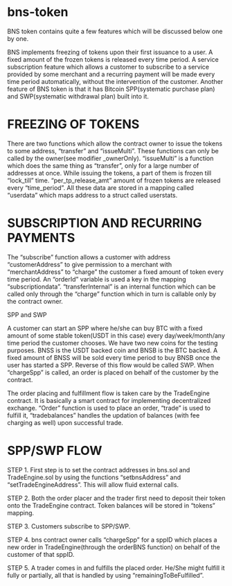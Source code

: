 # bns-token


BNS token contains quite a few features which will be discussed below one by one. 

BNS implements freezing of tokens upon their first issuance to a user. A fixed amount of the frozen tokens is released every time period.
A service subscription feature which allows a customer to subscribe to a service provided by some merchant and a recurring payment will be made every time period automatically, without the intervention of the customer.
Another feature of BNS token is that it has Bitcoin SPP(systematic purchase plan) and SWP(systematic withdrawal plan) built into it.


# FREEZING OF TOKENS

There are two functions which allow the contract owner to issue the tokens to some address, “transfer” and “issueMulti”. These functions can only be called by the owner(see modifier _ownerOnly). “issueMulti” is a function which does the same thing as “transfer”, only for a large number of addresses at once. While issuing the tokens, a part of them is frozen till “lock_till” time. “per_tp_release_amt” amount of frozen tokens are released every “time_period”. All these data are stored in a mapping called “userdata” which maps address to a struct called userstats.


# SUBSCRIPTION AND RECURRING PAYMENTS

The “subscribe” function allows a customer with address “customerAddress” to give permission to a merchant with “merchantAddress” to “charge” the customer a fixed amount of token every time period. An “orderId” variable is used a key in the mapping “subscriptiondata”. “transferInternal” is an internal function which can be called only through the “charge” function which in turn is callable only by the contract owner.


SPP and SWP

A customer can start an SPP where he/she can buy BTC with a fixed amount of some stable token(USDT in this case) every day/week/month/any time period the customer chooses. We have two new coins for the testing purposes. BNSS is the USDT backed coin and BNSB is the BTC backed. A fixed amount of BNSS will be sold every time period to buy BNSB once the user has started a SPP. Reverse of this flow would be called SWP. When “chargeSpp” is called, an order is placed on behalf of the customer by the contract. 

The order placing and fulfillment flow is taken care by the TradeEngine contract. It is basically a smart contract for implementing decentralized exchange. “Order” function is used to place an order, “trade” is used to fulfill it, “tradebalances” handles the updation of balances (with fee charging as well) upon successful trade.

# SPP/SWP FLOW

STEP 1.  First step is to set the contract addresses in bns.sol and TradeEngine.sol by using the functions “setbnsAddress” and “setTradeEngineAddress”. This will allow fluid external calls.

STEP 2. Both the order placer and the trader first need to deposit their token onto the TradeEngine contract. Token balances will be stored in “tokens” mapping.

STEP 3. Customers subscribe to SPP/SWP.

STEP 4. bns contract owner calls “chargeSpp” for a sppID which places a new order in TradeEngine(through the orderBNS function) on behalf of the customer of that sppID. 

STEP 5. A trader comes in and fulfills the placed order. He/She might fulfill it fully or partially, all that is handled by using “remainingToBeFulfilled”.

